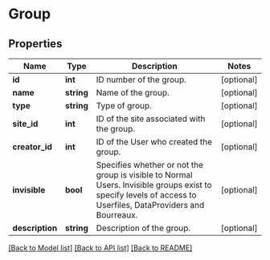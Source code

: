 # Group

## Properties
Name | Type | Description | Notes
------------ | ------------- | ------------- | -------------
**id** | **int** | ID number of the group. | [optional] 
**name** | **string** | Name of the group. | [optional] 
**type** | **string** | Type of group. | [optional] 
**site_id** | **int** | ID of the site associated with the group. | [optional] 
**creator_id** | **int** | ID of the User who created the group. | [optional] 
**invisible** | **bool** | Specifies whether or not the group is visible to Normal Users. Invisible groups exist to specify levels of access to Userfiles, DataProviders and Bourreaux. | [optional] 
**description** | **string** | Description of the group. | [optional] 

[[Back to Model list]](../README.md#documentation-for-models) [[Back to API list]](../README.md#documentation-for-api-endpoints) [[Back to README]](../README.md)


